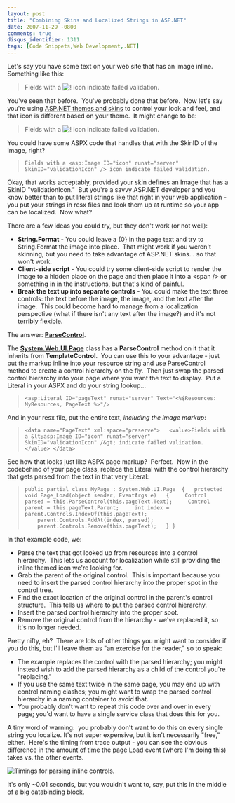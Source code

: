 ```yaml
---
layout: post
title: "Combining Skins and Localized Strings in ASP.NET"
date: 2007-11-29 -0800
comments: true
disqus_identifier: 1311
tags: [Code Snippets,Web Development,.NET]
---
```

Let's say you have some text on your web site that has an image inline. 
Something like this:

> Fields with a
> ![!](https://hyqi8g.dm2302.livefilestore.com/y2pYX9r-C6QcTP2JxGEhAiAPXlhRmUahxPXP_HRDzGZiHSHg6cELVsUJW07OjT87qt5Cg1cKH2l5UFP0rquoyeXqAUH7oJCP6teFusfbzYI-Fw/20071129failedvalidation1.gif?psid=1) icon
> indicate failed validation.

You've seen that before.  You've probably done that before.  Now let's
say you're using [ASP.NET themes and
skins](http://msdn2.microsoft.com/en-us/library/ykzx33wh.aspx) to
control your look and feel, and that icon is different based on your
theme.  It might change to be:

> Fields with a
> ![!](https://hyqi8g.dm2303.livefilestore.com/y2pvF7UGvuAa3auXTODXnsESeBHpbApV1A9FNv9i81Lyloa9KCjCu-VGAE9uScDQpSpG-tZiDFQL1nyL0Wl70CCJvxLOWWer1sUQDEzY6lRdI8/20071129failedvalidation2.gif?psid=1) icon
> indicate failed validation.

You could have some ASPX code that handles that with the SkinID of the
image, right?

> `Fields with a <asp:Image ID="icon" runat="server" SkinID="validationIcon" /> icon indicate failed validation.`

Okay, that works acceptably, provided your skin defines an Image that
has a SkinID "validationIcon."  But you're a savvy ASP.NET developer and
you know better than to put literal strings like that right in your web
application - you put your strings in resx files and look them up at
runtime so your app can be localized.  Now what?

There are a few ideas you could try, but they don't work (or not well):

-   **String.Format** - You could leave a {0} in the page text and try
    to String.Format the image into place.  That might work if you
    weren't skinning, but you need to take advantage of ASP.NET skins...
    so that won't work.
-   **Client-side script** - You could try some client-side script to
    render the image to a hidden place on the page and then place it
    into a \<span /\> or something in in the instructions, but that's
    kind of painful.
-   **Break the text up into separate controls** - You could make the
    text three controls: the text before the image, the image, and the
    text after the image.  This could become hard to manage from a
    localization perspective (what if there isn't any text after the
    image?) and it's not terribly flexible.

The answer:
**[ParseControl](http://msdn2.microsoft.com/en-us/library/kz3ffe28.aspx)**.

The
**[System.Web.UI.Page](http://msdn2.microsoft.com/En-US/library/system.web.ui.page.aspx)**
class has a **ParseControl** method on it that it inherits from
**TemplateControl**.  You can use this to your advantage - just put the
markup inline into your resource string and use ParseControl method to
create a control hierarchy on the fly.  Then just swap the parsed
control hierarchy into your page where you want the text to display. 
Put a Literal in your ASPX and do your string lookup...

> `<asp:Literal ID="pageText" runat="server" Text="<%$Resources: MyResources, PageText %>"/>`

And in your resx file, put the entire text, *including the image
markup*:

> `<data name="PageText" xml:space="preserve">   <value>Fields with a &lt;asp:Image ID="icon" runat="server" SkinID="validationIcon" /&gt; indicate failed validation.</value> </data>`

See how that looks just like ASPX page markup?  Perfect.  Now in the
codebehind of your page class, replace the Literal with the control
hierarchy that gets parsed from the text in that very Literal:

> `public partial class MyPage : System.Web.UI.Page  {   protected void Page_Load(object sender, EventArgs e)   {     Control parsed = this.ParseControl(this.pageText.Text);     Control parent = this.pageText.Parent;     int index = parent.Controls.IndexOf(this.pageText);     parent.Controls.AddAt(index, parsed);     parent.Controls.Remove(this.pageText);   } } `

In that example code, we:

-   Parse the text that got looked up from resources into a control
    hierarchy.  This lets us account for localization while still
    providing the inline themed icon we're looking for.
-   Grab the parent of the original control.  This is important because
    you need to insert the parsed control hierarchy into the proper spot
    in the control tree.
-   Find the exact location of the original control in the parent's
    control structure.  This tells us where to put the parsed control
    hierarchy.
-   Insert the parsed control hierarchy into the proper spot.
-   Remove the original control from the hierarchy - we've replaced it,
    so it's no longer needed.

Pretty nifty, eh?  There are lots of other things you might want to
consider if you do this, but I'll leave them as "an exercise for the
reader," so to speak:

-   The example replaces the control with the parsed hierarchy; you
    might instead wish to add the parsed hierarchy as a child of the
    control you're "replacing."
-   If you use the same text twice in the same page, you may end up with
    control naming clashes; you might want to wrap the parsed control
    hierarchy in a naming container to avoid that.
-   You probably don't want to repeat this code over and over in every
    page; you'd want to have a single service class that does this for
    you.

A tiny word of warning:  you probably don't want to do this on every
single string you localize. It's not super expensive, but it isn't
necessarily "free," either.  Here's the timing from trace output - you
can see the obvious difference in the amount of time the page Load event
(where I'm doing this) takes vs. the other events.

![Timings for parsing inline
controls.](https://hyqi8g.dm2302.livefilestore.com/y2p3UTr5wlVeq5q325o1nho1-F2-1vHHJSPUdL7KWmIJjiAQtjY6OIAj1se1t4GK_cykZAR6T-ugidZwRa0nLB3qOquVuLCVdQCwZmIyGv7Gu8/20071129parsetimings.gif?psid=1)

It's only \~0.01 seconds, but you wouldn't want to, say, put this in the
middle of a big databinding block.

